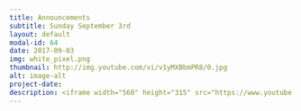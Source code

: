 ```yaml
---
title: Announcements
subtitle: Sunday September 3rd
layout: default
modal-id: 64
date: 2017-09-03
img: white_pixel.png
thumbnail: http://img.youtube.com/vi/v1yMXBbmPR8/0.jpg
alt: image-alt
project-date:
description: <iframe width="560" height="315" src="https://www.youtube.com/embed/v1yMXBbmPR8" frameborder="0" allowfullscreen></iframe>
---
```

